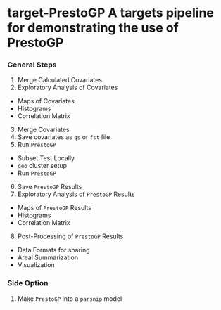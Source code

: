 # target-PrestoGP A targets pipeline for demonstrating the use of PrestoGP

### General Steps

1. Merge Calculated Covariates
2. Exploratory Analysis of Covariates
  - Maps of Covariates
  - Histograms
  - Correlation Matrix
3. Merge Covariates 
4. Save covariates as `qs` or `fst` file 
5. Run `PrestoGP`
  - Subset Test Locally
  - `geo` cluster setup
  - Run `PrestoGP`
6. Save `PrestoGP` Results
7. Exploratory Analysis of `PrestoGP` Results
  - Maps of `PrestoGP` Results
  - Histograms
  - Correlation Matrix
8. Post-Processing of `PrestoGP` Results
  - Data Formats for sharing
  - Areal Summarization
  - Visualization

### Side Option
1. Make `PrestoGP` into a `parsnip` model

